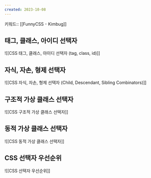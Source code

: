 ```yaml
---
created: 2023-10-08
---
```

키워드:: [[FunnyCSS - Kimbug]]

## 태그, 클래스, 아이디 선택자

![[CSS 태그, 클래스, 아이디 선택자 (tag, class, id)]]

## 자식, 자손, 형제 선택자

![[CSS 자식, 자손, 형제 선택자 (Child, Descendant, Sibling Combinators)]]

## 구조적 가상 클래스 선택자

![[CSS 구조적 가상 클래스 선택자]]

## 동적 가상 클래스 선택자

![[CSS 동적 가상 클래스 선택자]]

## CSS 선택자 우선순위

![[CSS 선택자 우선순위]]